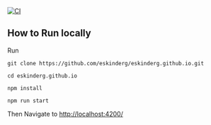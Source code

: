 [![CI](https://github.com/eskinderg/eskinderg.github.io/actions/workflows/CI.yml/badge.svg)](https://github.com/eskinderg/eskinderg.github.io/actions/workflows/CI.yml)
## How to Run locally
<p>Run</p>

```
git clone https://github.com/eskinderg/eskinderg.github.io.git
```

```
cd eskinderg.github.io
```

```
npm install
```

```
npm run start
```
<p>Then Navigate to <a href="http://localhost:4200/" target="_blank">http://localhost:4200/</a></p>
